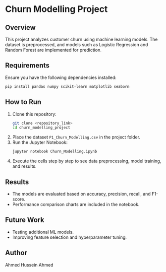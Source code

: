 # Churn Modelling Project

## Overview
This project analyzes customer churn using machine learning models. The dataset is preprocessed, and models such as Logistic Regression and Random Forest are implemented for prediction.

## Requirements
Ensure you have the following dependencies installed:
```bash
pip install pandas numpy scikit-learn matplotlib seaborn
```

## How to Run
1. Clone this repository:
   ```bash
   git clone <repository_link>
   cd churn_modelling_project
   ```
2. Place the dataset `P1_Churn_Modelling.csv` in the project folder.
3. Run the Jupyter Notebook:
   ```bash
   jupyter notebook Churn_Modelling.ipynb
   ```
4. Execute the cells step by step to see data preprocessing, model training, and results.

## Results
- The models are evaluated based on accuracy, precision, recall, and F1-score.
- Performance comparison charts are included in the notebook.

## Future Work
- Testing additional ML models.
- Improving feature selection and hyperparameter tuning.

## Author
Ahmed Hussein Ahmed
